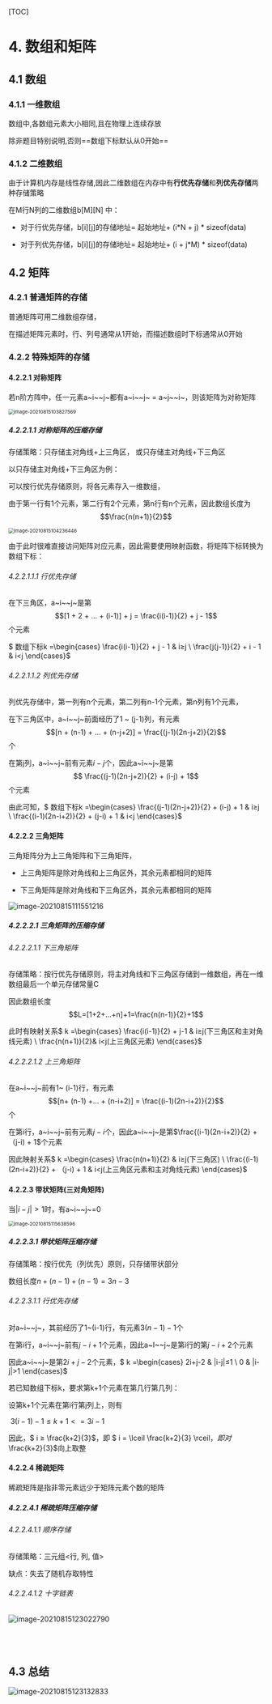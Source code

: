 [TOC]

# 4.	数组和矩阵

## 4.1	数组

### 4.1.1	一维数组

数组中,各数组元素大小相同,且在物理上连续存放

除非题目特别说明,否则==数组下标默认从0开始==



### 4.1.2	二维数组

由于计算机内存是线性存储,因此二维数组在内存中有**行优先存储**和**列优先存储**两种存储策略

在M行N列的二维数组b[M]\[N] 中：

- 对于行优先存储，b\[i]\[j]的存储地址= 起始地址+ (i*N + j) * sizeof(data)

- 对于列优先存储，b\[i]\[j]的存储地址= 起始地址+ (i + j*M) * sizeof(data)



## 4.2	矩阵

### 4.2.1	普通矩阵的存储

普通矩阵可用二维数组存储，

在描述矩阵元素时，行、列号通常从1开始，而描述数组时下标通常从0开始



### 4.2.2	特殊矩阵的存储

#### 4.2.2.1	对称矩阵

若n阶方阵中，任一元素a~i~~j~都有a~i~~j~ = a~j~~i~，则该矩阵为对称矩阵

<img src="Image/image-20210815103827569.png" alt="image-20210815103827569" style="zoom: 67%;" />



##### 4.2.2.1.1	对称矩阵的压缩存储

存储策略：只存储主对角线+上三角区， 或只存储主对角线+下三角区

以只存储主对角线+下三角区为例：

可以按行优先存储原则，将各元素存入一维数组，

由于第一行有1个元素，第二行有2个元素，第n行有n个元素，因此数组长度为$$\frac{n(n+1)}{2}$$

<img src="Image/image-20210815104236446.png" alt="image-20210815104236446" style="zoom: 67%;" />

由于此时很难直接访问矩阵对应元素，因此需要使用映射函数，将矩阵下标转换为数组下标：

###### 4.2.2.1.1.1	行优先存储

在下三角区，a~i~~j~是第 $$[1 + 2 + ... + (i-1)] + j = \frac{i(i-1)}{2} + j - 1$$个元素​

$ 数组下标k =\begin{cases} \frac{i(i-1)}{2} + j - 1 & i≥j \\ \frac{j(j-1)}{2} + i - 1 & i<j \end{cases}$​​



###### 4.2.2.1.1.2	列优先存储

列优先存储中，第一列有n个元素，第二列有n-1个元素，第n列有1个元素，

在下三角区中，a~i~~j~前面经历了1 ~ (j-1)列，有元素 $$[n + (n-1) + ... + (n-j+2)] = \frac{(j-1)(2n-j+2)}{2}$$个

在第j列，a~i~~j~前有元素$i-j$个，因此a~i~~j~是第$$ \frac{(j-1)(2n-j+2)}{2} + (i-j) + 1$$个元素

由此可知，$ 数组下标k =\begin{cases}  \frac{(j-1)(2n-j+2)}{2} + (i-j) + 1 & i≥j \\  \frac{(i-1)(2n-i+2)}{2} + (j-i) + 1 & i<j \end{cases}$



#### 4.2.2.2	三角矩阵

三角矩阵分为上三角矩阵和下三角矩阵，

- 上三角矩阵是除对角线和上三角区外，其余元素都相同的矩阵

- 下三角矩阵是除对角线和下三角区外，其余元素都相同的矩阵

![image-20210815111551216](Image/image-20210815111551216.png)



##### 4.2.2.2.1	三角矩阵的压缩存储

###### 4.2.2.2.1.1	下三角矩阵

存储策略：按行优先存储原则，将主对角线和下三角区存储到一维数组，再在一维数组最后一个单元存储常量C

因此数组长度$$L=[1+2+...+n]+1=\frac{n(n-1)}{2}+1$$

此时有映射关系$ k =\begin{cases}  \frac{i(i-1)}{2} + j-1 & i≥j(下三角区和主对角线元素) \\  \frac{n(n+1)}{2}& i<j(上三角区元素) \end{cases}$​​



###### 4.2.2.2.1.2	上三角矩阵

在a~i~~j~前有1~ (i-1)行，有元素$$[n+ (n-1) +... + (n-i+2)] = \frac{(i-1)(2n-i+2)}{2}$$个

在第i行，a~i~~j~前有元素$j-i$​个，因此a~i~~j~是第$\frac{(i-1)(2n-i+2)}{2} + （j-i) + 1$​个元素

因此映射关系$ k =\begin{cases}  \frac{n(n+1)}{2} & i≥j(下三角区) \\  \frac{(i-1)(2n-i+2)}{2} + （j-i) + 1 & i<j(上三角区元素和主对角线元素) \end{cases}$​



#### 4.2.2.3	带状矩阵(三对角矩阵)

当$|i-j|>1$时，有a~i~~j~=0

<img src="Image/image-20210815115638596.png" alt="image-20210815115638596" style="zoom:67%;" />

##### 4.2.2.3.1	带状矩阵压缩存储

存储策略：按行优先（列优先）原则，只存储带状部分

数组长度$n +(n-1) + (n-1) = 3n-3$ 



###### 4.2.2.3.1.1	行优先存储

对a~i~~j~，其前经历了1~(i-1)行，有元素$3(n-1)-1$​个

在第i行，a~i~~j~前有$j-i+1$​个元素，因此a~I~~j~是第i行的第$j-i+2$​个元素

因此a~i~~j~是第$2i+j-2$个元素，$ k =\begin{cases}  2i+j-2 & |i-j|≤1 \\  0 & |i-j|>1 \end{cases}$



若已知数组下标k，要求第k+1个元素在第几行第几列：

设第k+1个元素在第i行第j列上，则有

​	$3(i-1)-1 ≤ k+1 <= 3i-1$

因此，$ i ≥ \frac{k+2}{3}$，即 $ i = \lceil \frac{k+2}{3} \rceil$，即对$\frac{k+2}{3}$向上取整





#### 4.2.2.4	稀疏矩阵

稀疏矩阵是指非零元素远少于矩阵元素个数的矩阵



##### 4.2.2.4.1	稀疏矩阵压缩存储

###### 4.2.2.4.1.1	顺序存储

存储策略：三元组<行, 列, 值>

缺点：失去了随机存取特性



###### 4.2.2.4.1.2	十字链表

![image-20210815123022790](Image/image-20210815123022790.png)

###### 

​	

## 4.3	总结

![image-20210815123132833](Image/image-20210815123132833.png)

